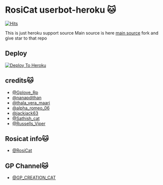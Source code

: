# RosiCat userbot-heroku 🐱

[![Hits](https://hits.seeyoufarm.com/api/count/incr/badge.svg?url=https%3A%2F%2Fgithub.com%2FMr-confused%2Fcatpack&count_bg=%2379C83D&title_bg=%23555555&icon=&icon_color=%23E7E7E7&title=hits&edge_flat=false)](https://github.com/PravincyGp/catpack)

This is just heroku support source 
Main source is here [main source](https://github.com/PravincyGp/catpack) fork and give star to that repo 

## Deploy
[![Deploy To Heroku](https://www.herokucdn.com/deploy/button.svg)](https://dashboard.heroku.com/new?template=https://github.com/Gp-Public/Rosicatuserbot)

## credits🐱
   - [@Gplove_Rp](https://t.me/Gplove_Rp)
   - [@nanapdithan](https://t.me/nanapdithan)
   - [@thala_vera_maari](https://t.me/thala_vera_maari)
   - [@alpha_romeo_06](https://t.me/alpha_romeo_06)
   - [@jackjack63 ](https://t.me/jackjack63 )
   - [@Sathish_cat](https://t.me/Sathish_cat)
- [@Russells_Viper](https://t.me/Russells_Viper)
## Rosicat info🐱
   -  [@RosiCat](https://t.me/RosiCat)
## GP Channel🐱
   - [@GP_CREATION_CAT](https://t.me/GP_CREATION_CAT)
